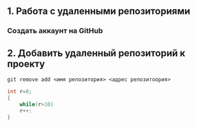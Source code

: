 ## 1. Работа с удаленными репозиториями
###  Создать аккаунт на GitHub

## 2. Добавить удаленный репозиторий к проекту
```
git remove add <имя репозитория> <адрес репозитоория>
```

```C#
int r=0;
{
    while(r>10)
    r++:
}

```